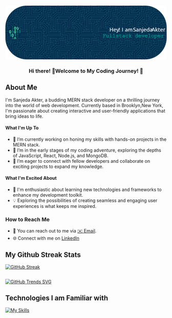 
![Header](./media/github-header-image.png)
<h3 align="center">
  Hi there! 👋Welcome to My Coding Journey! 🚀
</h3>

## About Me

I'm Sanjeda Akter, a budding MERN stack developer on a thrilling journey into the world of web development. Currently based in Brooklyn,New York, I'm passionate about creating interactive and user-friendly applications that bring ideas to life.

#### What I'm Up To

- 🔭 I’m currently working on honing my skills with hands-on projects in the MERN stack.
- 🌱 I’m in the early stages of my coding adventure, exploring the depths of JavaScript, React, Node.js, and MongoDB.
- 👯 I’m eager to connect with fellow developers and collaborate on exciting projects to expand my knowledge.

#### What I'm Excited About

- 🚀 I'm enthusiastic about learning new technologies and frameworks to enhance my development toolkit.
- 💡 Exploring the possibilities of creating seamless and engaging user experiences is what keeps me inspired.

### How to Reach Me

- 📧 You can reach out to me via [✉️ Email](mailto:sanjeda6244611@gmail.com).
- 🌐 Connect with me on [LinkedIn](https://www.linkedin.com/in/sanjeda-akter-3a9887237/) 



## My Github Streak Stats

[![GitHub Streak](https://github-readme-streak-stats.herokuapp.com?user=San624461&theme=blueberry-duo)](https://git.io/streak-stats)


## 
[![GitHub Trends SVG](https://api.githubtrends.io/user/svg/San624461/langs?time_range=one_year&use_percent=True&theme=bright_lights)](https://githubtrends.io)

## Technologies I am Familiar with
[![My Skills](https://skillicons.dev/icons?i=js,html,css,tailwind,react,firebase,mongodb,nodejs,express,figma,vercel)](https://skillicons.dev)
































<!--


**San624461/San624461** is a ✨ _special_ ✨ repository because its `README.md` (this file) appears on your GitHub profile.

Here are some ideas to get you started:

- 🔭 I’m currently working on ...
- 🌱 I’m currently learning ...
- 👯 I’m looking to collaborate on ...
- 🤔 I’m looking for help with ...
- 💬 Ask me about ...
- 📫 How to reach me: ...
- 😄 Pronouns: ...
- ⚡ Fun fact: ...
-->
